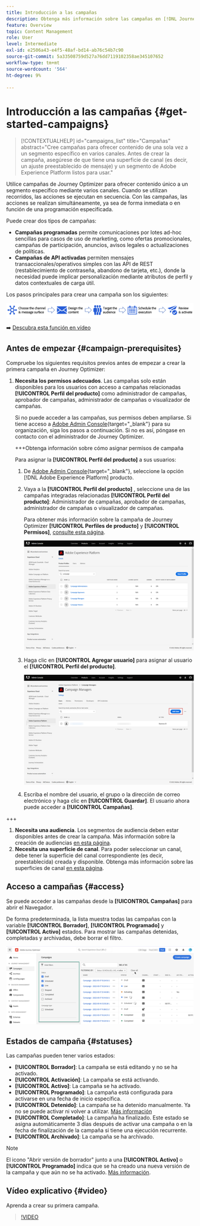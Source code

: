 ```yaml
---
title: Introducción a las campañas
description: Obtenga más información sobre las campañas en [!DNL Journey Optimizer]
feature: Overview
topic: Content Management
role: User
level: Intermediate
exl-id: e2506a43-e4f5-48af-bd14-ab76c54b7c90
source-git-commit: 5a33508759d527a76dd7119102358ae345107652
workflow-type: tm+mt
source-wordcount: '564'
ht-degree: 9%

---
```


# Introducción a las campañas {#get-started-campaigns}

>[!CONTEXTUALHELP]
>id="campaigns_list"
>title="Campañas"
>abstract="Cree campañas para ofrecer contenido de una sola vez a un segmento específico en varios canales. Antes de crear la campaña, asegúrese de que tiene una superficie de canal (es decir, un ajuste preestablecido de mensaje) y un segmento de Adobe Experience Platform listos para usar."

Utilice campañas de Journey Optimizer para ofrecer contenido único a un segmento específico mediante varios canales. Cuando se utilizan recorridos, las acciones se ejecutan en secuencia. Con las campañas, las acciones se realizan simultáneamente, ya sea de forma inmediata o en función de una programación especificada.

Puede crear dos tipos de campañas:

* **Campañas programadas** permite comunicaciones por lotes ad-hoc sencillas para casos de uso de marketing, como ofertas promocionales, campañas de participación, anuncios, avisos legales o actualizaciones de políticas.
* **Campañas de API activadas** permiten mensajes transaccionales/operativos simples con las API de REST (restablecimiento de contraseña, abandono de tarjeta, etc.), donde la necesidad puede implicar personalización mediante atributos de perfil y datos contextuales de carga útil.

Los pasos principales para crear una campaña son los siguientes:

![](assets/create-campaign-process.png)

➡️ [Descubra esta función en vídeo](#video)

## Antes de empezar {#campaign-prerequisites}

Compruebe los siguientes requisitos previos antes de empezar a crear la primera campaña en Journey Optimizer:

1. **Necesita los permisos adecuados**. Las campañas solo están disponibles para los usuarios con acceso a campañas relacionadas **[!UICONTROL Perfil del producto]** como administrador de campañas, aprobador de campañas, administrador de campañas o visualizador de campañas.

   Si no puede acceder a las campañas, sus permisos deben ampliarse. Si tiene acceso a [Adobe Admin Console](https://adminconsole.adobe.com/){target=&quot;_blank&quot;} para su organización, siga los pasos a continuación. Si no es así, póngase en contacto con el administrador de Journey Optimizer.

   +++Obtenga información sobre cómo asignar permisos de campaña

   Para asignar la **[!UICONTROL Perfil del producto]** a sus usuarios:

   1. De [Adobe Admin Console](https://adminconsole.adobe.com/){target=&quot;_blank&quot;}, seleccione la opción [!DNL Adobe Experience Platform] producto.

   1. Vaya a la **[!UICONTROL Perfil del producto]** , seleccione una de las campañas integradas relacionadas **[!UICONTROL Perfil del producto]**: Administrador de campañas, aprobador de campañas, administrador de campañas o visualizador de campañas.

      Para obtener más información sobre la campaña de Journey Optimizer **[!UICONTROL Perfiles de producto]** y **[!UICONTROL Permisos]**, [consulte esta página](../administration/ootb-product-profiles.md).

      ![](assets/do-not-localize/admin_1.png)

   1. Haga clic en **[!UICONTROL Agregar usuario]** para asignar al usuario el **[!UICONTROL Perfil del producto]**.

      ![](assets/do-not-localize/admin_2.png)

   1. Escriba el nombre del usuario, el grupo o la dirección de correo electrónico y haga clic en **[!UICONTROL Guardar]**.
   El usuario ahora puede acceder a **[!UICONTROL Campañas]**.

+++

1. **Necesita una audiencia**. Los segmentos de audiencia deben estar disponibles antes de crear la campaña. Más información sobre la creación de audiencias [en esta página](../segment/about-segments.md).
1. **Necesita una superficie de canal**. Para poder seleccionar un canal, debe tener la superficie del canal correspondiente (es decir, preestablecida) creada y disponible. Obtenga más información sobre las superficies de canal [en esta página](../configuration/channel-surfaces.md).

## Acceso a campañas {#access}

Se puede acceder a las campañas desde la **[!UICONTROL Campañas]** para abrir el Navegador.

De forma predeterminada, la lista muestra todas las campañas con la variable **[!UICONTROL Borrador]**, **[!UICONTROL Programado]** y **[!UICONTROL Activo]** estados. Para mostrar las campañas detenidas, completadas y archivadas, debe borrar el filtro.

![](assets/create-campaign-list.png)

## Estados de campaña {#statuses}

Las campañas pueden tener varios estados:

* **[!UICONTROL Borrador]**: La campaña se está editando y no se ha activado.
* **[!UICONTROL Activación]**: La campaña se está activando.
* **[!UICONTROL Activo]**: La campaña se ha activado.
* **[!UICONTROL Programado]**: La campaña está configurada para activarse en una fecha de inicio específica.
* **[!UICONTROL Detenido]**: La campaña se ha detenido manualmente. Ya no se puede activar ni volver a utilizar. [Más información](modify-stop-campaign.md#stop)
* **[!UICONTROL Completado]**: La campaña ha finalizado. Este estado se asigna automáticamente 3 días después de activar una campaña o en la fecha de finalización de la campaña si tiene una ejecución recurrente.
* **[!UICONTROL Archivado]**: La campaña se ha archivado.

>[!NOTE]
>
>El icono &quot;Abrir versión de borrador&quot; junto a una **[!UICONTROL Activo]** o **[!UICONTROL Programado]** indica que se ha creado una nueva versión de la campaña y que aún no se ha activado. [Más información](modify-stop-campaign.md#modify).

## Vídeo explicativo {#video}

Aprenda a crear su primera campaña.

>[!VIDEO](https://video.tv.adobe.com/v/346680?quality=12)
